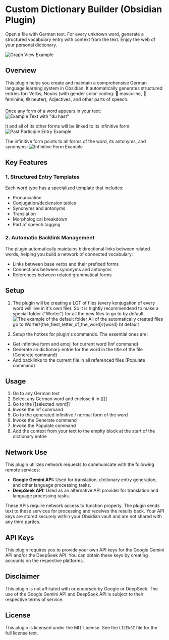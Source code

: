 # Custom Dictionary Builder (Obsidian Plugin)

Open a file with German text.
For every unknown word, generate a structured vocabulary entry with context from the text.
Enjoy the web of your personal dictionary.

![Graph View Example](img/graph.png)

## Overview

This plugin helps you create and maintain a comprehensive German language learning system in Obsidian. It automatically generates structured entries for: Verbs, Nouns (with gender color-coding: 🔵 masculine, 🔴 feminine, 🟢 neuter), Adjectives, and other parts of speech.

Once any form of a word appears in your text:
![Example Text with "du hast"](img/du_hast.png)

It and all of its other forms will be linked to its infinitive form:
![Past Participle Entry Example](img/gefragt.png)

The infinitive form points to all forms of the word, its antonyms, and synonyms:
![Infinitive Form Example](img/fragen.png)


## Key Features

### 1. Structured Entry Templates
Each word type has a specialized template that includes:
- Pronunciation
- Conjugation/declension tables
- Synonyms and antonyms
- Translation
- Morphological breakdown
- Part of speech tagging


### 2. Automatic Backlink Management
The plugin automatically maintains bidirectional links between related words, helping you build a network of connected vocabulary:
- Links between base verbs and their prefixed forms
- Connections between synonyms and antonyms
- References between related grammatical forms

## Setup
1. The plugin will be creating a LOT of files (every konjugation of every word will live in it's own file). So it is hightly recommendend to make a special folder ("Worter") for all the new files to go to by default. 
![The example of the default folder](img/worter.png)
All of the automatically created files go to Worter/{the_fiest_letter_of_the_word}/{word} bt default

2. Setup the hotkes for plugin's commands. The essential ones are:
- Get infinitive form and emoji for current word (Inf command)
- Generate an dictionary entrie for the word in the title of the file (Generate command)
- Add backlinks to the current file in all referenced files (Populate command)

## Usage

1. Go to any German text
2. Select any German word and enclose it in [[]]
3. Go to the [[selected_word]]
4. Invoke the Inf command
5. Go to the generated infinitive / normal form of the word
6. Invoke the Generate command
7. Invoke the Populate command
8. Add the context from your text to the emplty block at the start of the dictionary entrie 


## Network Use

This plugin utilizes network requests to communicate with the following remote services:

*   **Google Gemini API:** Used for translation, dictionary entry generation, and other language processing tasks.
*   **DeepSeek API:** Used as an alternative API provider for translation and language processing tasks.

These APIs require network access to function properly. The plugin sends text to these services for processing and receives the results back. Your API keys are stored securely within your Obsidian vault and are not shared with any third parties.

## API Keys

This plugin requires you to provide your own API keys for the Google Gemini API and/or the DeepSeek API. You can obtain these keys by creating accounts on the respective platforms.

## Disclaimer

This plugin is not affiliated with or endorsed by Google or DeepSeek. The use of the Google Gemini API and DeepSeek API is subject to their respective terms of service.

## License

This plugin is licensed under the MIT License. See the `LICENSE` file for the full license text.
